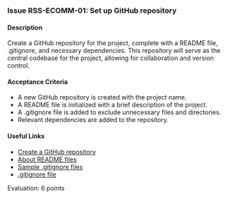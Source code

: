 ### Issue RSS-ECOMM-01: Set up GitHub repository

#### Description
Create a GitHub repository for the project, complete with a README file, .gitignore, and necessary dependencies. This repository will serve as the central codebase for the project, allowing for collaboration and version control.

#### Acceptance Criteria
- A new GitHub repository is created with the project name.
- A README file is initialized with a brief description of the project.
- A .gitignore file is added to exclude unnecessary files and directories.
- Relevant dependencies are added to the repository.

#### Useful Links
- [Create a GitHub repository](https://docs.github.com/en/github-ae@latest/get-started/quickstart/create-a-repo)
- [About README files](https://docs.github.com/en/repositories/managing-your-repositorys-settings-and-features/customizing-your-repository/about-readmes)
- [Sample .gitignore files](https://github.com/github/gitignore)
- [.gitignore file](https://www.pluralsight.com/guides/how-to-use-gitignore-file)

Evaluation: 6 points
